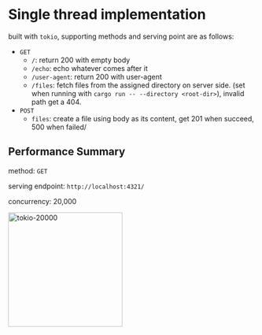 # Single thread implementation
built with `tokio`, supporting methods and serving point are as follows:
* `GET`
   * `/`: return 200 with empty body
   * `/echo`: echo whatever comes after it
   * `/user-agent`: return 200 with user-agent
   * `/files`: fetch files from the assigned directory on server side. (set when running with `cargo run -- --directory <root-dir>`), invalid path get a 404.
* `POST`
   * `files`: create a file using body as its content, get 201 when succeed, 500 when failed/

## Performance Summary
method: `GET` 

serving endpoint: `http://localhost:4321/` 

concurrency: 20,000

<img width="232" alt="tokio-20000" src="https://github.com/Desjajja/rust_webserver/assets/58029489/f8070af4-a521-42e4-9900-ba374f76493c">
